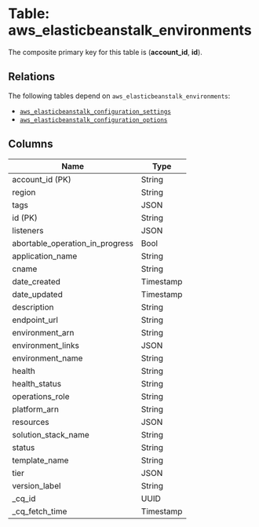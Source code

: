 # Table: aws_elasticbeanstalk_environments


The composite primary key for this table is (**account_id**, **id**).

## Relations
The following tables depend on `aws_elasticbeanstalk_environments`:
  - [`aws_elasticbeanstalk_configuration_settings`](aws_elasticbeanstalk_configuration_settings.md)
  - [`aws_elasticbeanstalk_configuration_options`](aws_elasticbeanstalk_configuration_options.md)

## Columns
| Name          | Type          |
| ------------- | ------------- |
|account_id (PK)|String|
|region|String|
|tags|JSON|
|id (PK)|String|
|listeners|JSON|
|abortable_operation_in_progress|Bool|
|application_name|String|
|cname|String|
|date_created|Timestamp|
|date_updated|Timestamp|
|description|String|
|endpoint_url|String|
|environment_arn|String|
|environment_links|JSON|
|environment_name|String|
|health|String|
|health_status|String|
|operations_role|String|
|platform_arn|String|
|resources|JSON|
|solution_stack_name|String|
|status|String|
|template_name|String|
|tier|JSON|
|version_label|String|
|_cq_id|UUID|
|_cq_fetch_time|Timestamp|